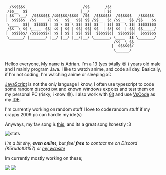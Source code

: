 
```
  /$$$$$$                          /$$       /$$                    
 /$$__  $$                        |__/      | $$                    
| $$  \__/  /$$$$$$$ /$$$$$$/$$$$  /$$  /$$$$$$$  /$$$$$$   /$$$$$$ 
|  $$$$$$  /$$_____/| $$_  $$_  $$| $$ /$$__  $$ /$$__  $$ /$$__  $$
 \____  $$|  $$$$$$ | $$ \ $$ \ $$| $$| $$  | $$| $$  \ $$| $$$$$$$$
 /$$  \ $$ \____  $$| $$ | $$ | $$| $$| $$  | $$| $$  | $$| $$_____/
|  $$$$$$/ /$$$$$$$/| $$ | $$ | $$| $$|  $$$$$$$|  $$$$$$$|  $$$$$$$
 \______/ |_______/ |__/ |__/ |__/|__/ \_______/ \____  $$ \_______/
                                                 /$$  \ $$          
                                                |  $$$$$$/          
                                                 \______/                                                        
              
```

Helloo everyone, My name is Adrian. I'm a 13 (yes totally :wink: ) years old male   
and I mainly program Java. I like to watch anime, and code all day.
Basically, if I'm not coding, I'm watching anime or sleeping xD

[JavaScript](https://nodejs.org) is not the only language I know, I often use typescript to code some random discord bot
and known Windows exploits and test them on my personal PC (risky, i know :smile:). I also
work with [Git](https://git-scm.com/) and use [VsCode](https://code.visualstudio.com) as my [IDE](https://en.wikipedia.org/wiki/Integrated_development_environment).

I'm currently working on random stuff  I love to code random stuff if my crappy 2009 pc can handle my ide(s)

Anyways, my fav song is [this](https://youtu.be/ub82Xb1C8os), and its a great song honestly :3


![stats](https://github-readme-stats.vercel.app/api?username=Ssmidge&show_icons=true&hide_border=true&theme=onedark) <br/>

*I'm a bit shy, **even online**, but feel **free** to contact me on Discord (Kōrudo#3157) or [my website](https://ssmidge.xyz)*

Im currently mostly working on these;

<a href="https://github.com/WeLiketoCodeStuff">
  <img align="left" src="https://github-readme-stats.vercel.app/api/pin/?username=WeLikeToCodeStuff&repo=WeLikeToCodeStuff.github.io&theme=onedark" />
</a>

<a href="https://github.com/WeLikeToCodeStuff/nyanbot">
  <img align="left" src="https://github-readme-stats.vercel.app/api/pin/?username=WeLikeToCodeStuff&repo=nyanbot&theme=onedark" />
</a>
